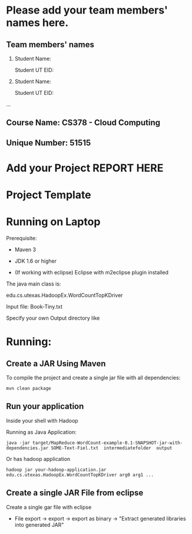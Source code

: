# Please add your team members' names here. 

## Team members' names 

1. Student Name:

   Student UT EID:

2. Student Name:

   Student UT EID:

 ...

##  Course Name: CS378 - Cloud Computing 

##  Unique Number: 51515
    


# Add your Project REPORT HERE 


# Project Template

# Running on Laptop     ####

Prerequisite:

- Maven 3

- JDK 1.6 or higher

- (If working with eclipse) Eclipse with m2eclipse plugin installed


The java main class is:

edu.cs.utexas.HadoopEx.WordCountTopKDriver 

Input file:  Book-Tiny.txt  

Specify your own Output directory like 

# Running:




## Create a JAR Using Maven 

To compile the project and create a single jar file with all dependencies: 
	
```	mvn clean package ```



## Run your application
Inside your shell with Hadoop

Running as Java Application:

```java -jar target/MapReduce-WordCount-example-0.1-SNAPSHOT-jar-with-dependencies.jar SOME-Text-Fiel.txt  intermediatefolder  output  ``` 

Or has hadoop application

```hadoop jar your-hadoop-application.jar edu.cs.utexas.HadoopEx.WordCountTopKDriver arg0 arg1 ... ```



## Create a single JAR File from eclipse



Create a single gar file with eclipse 

*  File export -> export  -> export as binary ->  "Extract generated libraries into generated JAR"
